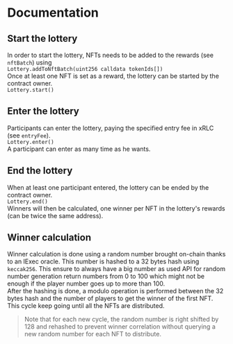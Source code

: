 # Documentation

## Start the lottery

In order to start the lottery, NFTs needs to be added to the rewards (see `nftBatch`) using  
<code>Lottery.addToNftBatch(uint256 calldata tokenIds[])</code>  
Once at least one NFT is set as a reward, the lottery can be started by the contract owner.  
<code>Lottery.start()</code>

## Enter the lottery

Participants can enter the lottery, paying the specified entry fee in xRLC (see `entryFee`).  
<code>Lottery.enter()</code>  
A participant can enter as many time as he wants.

## End the lottery

When at least one participant entered, the lottery can be ended by the contract owner.  
<code>Lottery.end()</code>  
Winners will then be calculated, one winner per NFT in the lottery's rewards (can be twice the same address).  

## Winner calculation

Winner calculation is done using a random number brought on-chain thanks to an IExec oracle.
This number is hashed to a 32 bytes hash using `keccak256`. This ensure to always have a big number as used API for random number 
generation return numbers from 0 to 100 which might not be enough if the player number goes up to more than 100.  
After the hashing is done, a modulo operation is performed between the 32 bytes hash and the number of players to get the winner of the first NFT.  
This cycle keep going until all the NFTs are distributed.  

> Note that for each new cycle, the random number is right shifted by 128 and rehashed to prevent winner correlation without querying a new random number for each NFT to distribute.
